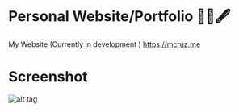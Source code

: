 # Personal Website/Portfolio 📜📓🖋
My Website (Currently in development )  https://mcruz.me

# Screenshot 

![alt tag](https://i.imgur.com/W3FTrKy.png)
